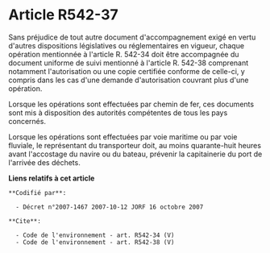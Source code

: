 # Article R542-37

Sans préjudice de tout autre document d'accompagnement exigé en vertu d'autres dispositions législatives ou réglementaires en
vigueur, chaque opération mentionnée à l'article R. 542-34 doit être accompagnée du document uniforme de suivi mentionné à
l'article R. 542-38 comprenant notamment l'autorisation ou une copie certifiée conforme de celle-ci, y compris dans les cas
d'une demande d'autorisation couvrant plus d'une opération.

Lorsque les opérations sont effectuées par chemin de fer, ces documents sont mis à disposition des autorités compétentes de
tous les pays concernés.

Lorsque les opérations sont effectuées par voie maritime ou par voie fluviale, le représentant du transporteur doit, au moins
quarante-huit heures avant l'accostage du navire ou du bateau, prévenir la capitainerie du port de l'arrivée des déchets.

**Liens relatifs à cet article**

	**Codifié par**:

	  - Décret n°2007-1467 2007-10-12 JORF 16 octobre 2007

	**Cite**:

	  - Code de l'environnement - art. R542-34 (V)
	  - Code de l'environnement - art. R542-38 (V)
